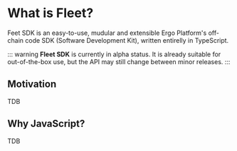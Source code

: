 # What is Fleet?

Feet SDK is an easy-to-use, mudular and extensible Ergo Platform's off-chain code SDK (Software Development Kit), written entirelly in TypeScript.

::: warning
**Fleet SDK** is currently in alpha status. It is already suitable for out-of-the-box use, but the API may still change between minor releases.
:::

## Motivation

TDB

## Why JavaScript?

TDB
